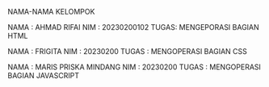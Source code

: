 NAMA-NAMA KELOMPOK

NAMA : AHMAD RIFAI
NIM  : 20230200102
TUGAS: MENGEPORASI BAGIAN HTML

NAMA : FRIGITA
NIM  : 20230200
TUGAS : MENGOPERASI BAGIAN CSS

NAMA : MARIS PRISKA MINDANG
NIM  : 20230200
TUGAS : MENGOPERASI BAGIAN JAVASCRIPT